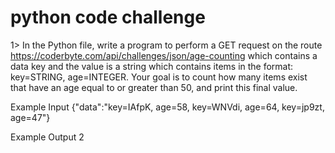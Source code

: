 # python code challenge

1>
In the Python file, write a program to perform a GET request on the route https://coderbyte.com/api/challenges/json/age-counting which contains a data key and the value is a string which contains items in the format: key=STRING, age=INTEGER. Your goal is to count how many items exist that have an age equal to or greater than 50, and print this final value.

Example Input {"data":"key=IAfpK, age=58, key=WNVdi, age=64, key=jp9zt, age=47"}

Example Output 2
